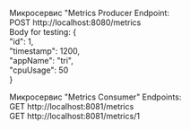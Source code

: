 Mикросервис "Metrics Producer
Endpoint:    
POST http://localhost:8080/metrics  
Body for testing:
{  
  "id": 1,  
  "timestamp": 1200,  
  "appName": "tri",  
  "cpuUsage": 50  
}  

Микросервис "Metrics Consumer"
Endpoints:  
GET http://localhost:8081/metrics  
GET http://localhost:8081/metrics/1
